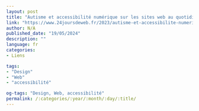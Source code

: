 ```yaml
---
layout: post
title: "Autisme et accessibilité numérique sur les sites web au quotidien"
link: "https://www.24joursdeweb.fr/2023/autisme-et-accessibilite-numerique-sur-les-sites-web-au-quotidien"
author: N/A
published_date: "19/05/2024"
description: ""
language: fr
categories:
- Liens

tags:
- "Design"
- "Web"
- "accessibilité"

og-tags: "Design, Web, accessibilité"
permalink: /:categories/:year/:month/:day/:title/
---
```

